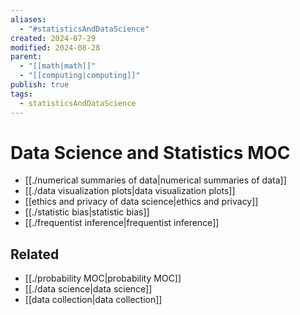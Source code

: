 ```yaml
---
aliases:
  - "#statisticsAndDataScience"
created: 2024-07-29
modified: 2024-08-28
parent:
  - "[[math|math]]"
  - "[[computing|computing]]"
publish: true
tags:
  - statisticsAndDataScience
---
```

# Data Science and Statistics MOC
- [[./numerical summaries of data|numerical summaries of data]]
- [[./data visualization plots|data visualization plots]]
- [[ethics and privacy of data science|ethics and privacy]]
- [[./statistic bias|statistic bias]]
- [[./frequentist inference|frequentist inference]]

## Related
- [[./probability MOC|probability MOC]]
- [[./data science|data science]]
- [[data collection|data collection]]